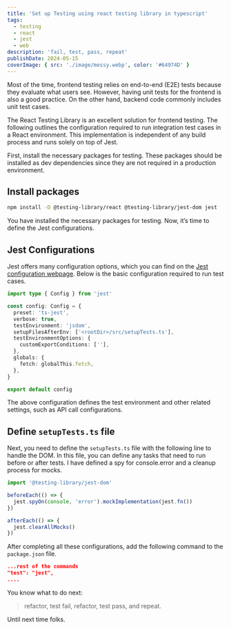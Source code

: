 ```yaml
---
title: 'Set up Testing using react testing library in typescript'
tags:
  - testing
  - react
  - jest
  - web
description: 'fail, test, pass, repeat'
publishDate: 2024-05-15
coverImage: { src: './image/messy.webp', color: '#64974D' }
---
```


Most of the time, frontend testing relies on end-to-end (E2E) tests because they evaluate what users see. However, having unit tests for the frontend is also a good practice. On the other hand, backend code commonly includes unit test cases.

The React Testing Library is an excellent solution for frontend testing. The following outlines the configuration required to run integration test cases in a React environment. This implementation is independent of any build process and runs solely on top of Jest.

First, install the necessary packages for testing. These packages should be installed as dev dependencies since they are not required in a production environment.

## Install packages

```bash
npm install -D @testing-library/react @testing-library/jest-dom jest
```

You have installed the necessary packages for testing. Now, it’s time to define the Jest configurations.

## Jest Configurations

Jest offers many configuration options, which you can find on the [Jest configuration webpage](https://jestjs.io/docs/configuration). Below is the basic configuration required to run test cases.

```typescript
import type { Config } from 'jest'

const config: Config = {
  preset: 'ts-jest',
  verbose: true,
  testEnvironment: 'jsdom',
  setupFilesAfterEnv: ['<rootDir>/src/setupTests.ts'],
  testEnvironmentOptions: {
    customExportConditions: [''],
  },
  globals: {
    fetch: globalThis.fetch,
  },
}

export default config
```

The above configuration defines the test environment and other related settings, such as API call configurations.

## Define `setupTests.ts` file

Next, you need to define the `setupTests.ts` file with the following line to handle the DOM. In this file, you can define any tasks that need to run before or after tests. I have defined a spy for console.error and a cleanup process for mocks.

```typescript
import '@testing-library/jest-dom'

beforeEach(() => {
  jest.spyOn(console, 'error').mockImplementation(jest.fn())
})

afterEach(() => {
  jest.clearAllMocks()
})
```

After completing all these configurations, add the following command to the `package.json` file.

```json
...rest of the commands
"test": "jest",
....

```

You know what to do next:

> refactor, test fail, refactor, test pass, and repeat.

Until next time folks.
